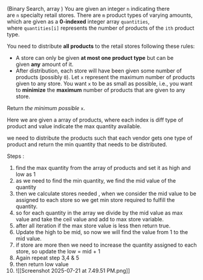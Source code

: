 (Binary Search, array )
You are given an integer `n` indicating there are `n` specialty retail stores. There are `m` product types of varying amounts, which are given as a **0-indexed** integer array `quantities`, where `quantities[i]` represents the number of products of the `ith` product type.

You need to distribute **all products** to the retail stores following these rules:

- A store can only be given **at most one product type** but can be given **any** amount of it.
- After distribution, each store will have been given some number of products (possibly `0`). Let `x` represent the maximum number of products given to any store. You want `x` to be as small as possible, i.e., you want to **minimize** the **maximum** number of products that are given to any store.

Return _the minimum possible_ `x`.


Here we are given a array of products, where each index is diff type of product and value indicate the max quantity available.

we need to distribute the products such that each vendor gets one type of product and return the min quantity that needs to be distributed.

Steps :

1. find the max quantity from the array of products and set it as high and low as 1
2. as we need to find the min quantity, we find the mid value of the quantity
3. then we calculate stores needed , when we consider the mid value to be assigned to each store so we get min store required to fulfill the quantity.
4. so for each quantity in the array we divide by the mid value as max value and take the ceil value and add to max store variable.
5. after all iteration if the max store value is less then return true. 
6. Update the high to be mid, so now we will find the value from 1 to the mid value.
7. if store are more then we need to increase the quantity assigned to each store, so update the low = mid + 1
8. Again repeat step 3,4 & 5
9. then return low value
10. ![[Screenshot 2025-07-21 at 7.49.51 PM.png]]